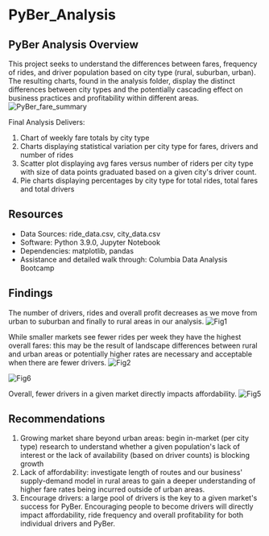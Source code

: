 # PyBer_Analysis


## PyBer Analysis Overview
This project seeks to understand the differences between fares, frequency of rides, and driver population based on city type (rural, suburban, urban).  The resulting charts, found in the analysis folder, display the distinct differences between city types and the potentially cascading effect on business practices and profitability within different areas.
![PyBer_fare_summary](https://user-images.githubusercontent.com/71152576/97137542-71ca1100-172c-11eb-8e8e-be69c9266f5e.png)

Final Analysis Delivers:
1. Chart of weekly fare totals by city type
2. Charts displaying statistical variation per city type for fares, drivers and number of rides
3. Scatter plot displaying avg fares versus number of riders per city type with size of data points graduated based on a given city's driver count. 
4. Pie charts displaying percentages by city type for total rides, total fares and total drivers


## Resources
- Data Sources: ride_data.csv, city_data.csv
- Software: Python 3.9.0, Jupyter Notebook
- Dependencies: matplotlib, pandas
- Assistance and detailed walk through: Columbia Data Analysis Bootcamp

## Findings
The number of drivers, rides and overall profit decreases as we move from urban to suburban and finally to rural areas in our analysis.
![Fig1](https://user-images.githubusercontent.com/71152576/97137219-ae493d00-172b-11eb-875f-0606466d03d0.png)

While smaller markets see fewer rides per week they have the highest overall fares: this may be the result of landscape differences between rural and urban areas or potentially higher rates are necessary and acceptable when there are fewer drivers. 
![Fig2](https://user-images.githubusercontent.com/71152576/97137388-1435c480-172c-11eb-8475-ff55c9b347d2.png)

![Fig6](https://user-images.githubusercontent.com/71152576/97137465-3d565500-172c-11eb-8640-f11b5a0b85f8.png)

Overall, fewer drivers in a given market directly impacts affordability.
![Fig5](https://user-images.githubusercontent.com/71152576/97137490-4f37f800-172c-11eb-8bd1-df73ac39c1b8.png)



## Recommendations
1. Growing market share beyond urban areas: begin in-market (per city type) research to understand whether a given population's lack of interest or the lack of availability (based on driver counts) is blocking growth
2. Lack of affordability: investigate length of routes and our business' supply-demand model in rural areas to gain a deeper understanding of higher fare rates being incurred outside of urban areas.
3. Encourage drivers: a large pool of drivers is the key to a given market's success for PyBer. Encouraging people to become drivers will directly impact affordability, ride frequency and overall profitability for both individual drivers and PyBer.


